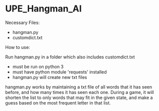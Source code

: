# UPE_Hangman_AI

Necessary Files:
- hangman.py
- customdict.txt


How to use:

Run hangman.py in a folder which also includes customdict.txt
- must be run on python 3
- must have python module 'requests' installed
- hangman.py will create new txt files

hangman.py works by maintaining a txt file of all words that it has seen before, and how many times it has seen each one. During a game, it will shorten the list to only words that may fit in the given state, and make a guess based on the most frequent letter in that list.
